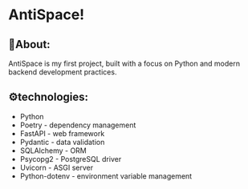 # AntiSpace!

## 📍About:
AntiSpace is my first project, built with a focus on Python and modern backend development practices.

## ⚙️technologies:
- Python 
- Poetry - dependency management
- FastAPI - web framework
- Pydantic - data validation
- SQLAlchemy - ORM
- Psycopg2 - PostgreSQL driver
- Uvicorn - ASGI server
- Python-dotenv - environment variable management
